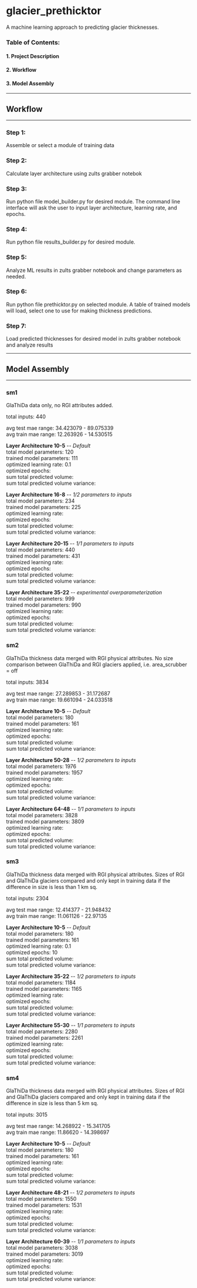 # glacier_prethicktor
A machine learning approach to predicting glacier thicknesses.

### Table of Contents:

#### 1. Project Description
#### 2. Workflow
#### 3. Model Assembly


---

## Workflow 

---

### Step 1: 
Assemble or select a module of training data


### Step 2:
Calculate layer architecture using zults grabber notebok


### Step 3:
Run python file model_builder.py for desired module. The command line interface will ask the user to input layer architecture, learning rate, and epochs. 

### Step 4:
Run python file results_builder.py for desired module.


### Step 5:
Analyze ML results in zults grabber notebook and change parameters as needed.

### Step 6:
Run python file prethicktor.py on selected module. A table of trained models will load, select one to use for making thickness predictions.

### Step 7:
Load predicted thicknesses for desired model in zults grabber notebook and analyze results






---

## Model Assembly 

---




### sm1

GlaThiDa data only, no RGI attributes added. 

total inputs: 440

avg test mae range: 34.423079 - 89.075339 \
avg train mae range: 12.263926 - 14.530515


**Layer Architecture 10-5** -- *Default*\
total model parameters: 120 \
trained model parameters: 111 \
optimized learning rate: 0.1 \
optimized epochs: \
sum total predicted volume: \
sum total predicted volume variance: 


**Layer Architecture 16-8** -- *1/2 parameters to inputs* \
total model parameters: 234 \
trained model parameters: 225 \
optimized learning rate: \
optimized epochs: \
sum total predicted volume: \
sum total predicted volume variance: 


**Layer Architecture 20-15** -- *1/1 parameters to inputs* \
total model parameters: 440 \
trained model parameters: 431 \
optimized learning rate: \
optimized epochs: \
sum total predicted volume: \
sum total predicted volume variance: 


**Layer Architecture 35-22** -- *experimental overparameterization* \
total model parameters: 999 \
trained model parameters: 990 \
optimized learning rate: \
optimized epochs: \
sum total predicted volume: \
sum total predicted volume variance: 



### sm2

GlaThiDa thickness data merged with RGI physical attributes. No size comparison between GlaThiDa and RGI glaciers applied, i.e. area_scrubber = off

total inputs: 3834

avg test mae range: 27.289853 - 31.172687 \
avg train mae range: 19.661094 - 24.033518

**Layer Architecture 10-5** -- *Default*\
total model parameters: 180 \
trained model parameters: 161 \
optimized learning rate: \
optimized epochs: \
sum total predicted volume: \
sum total predicted volume variance: 


**Layer Architecture 50-28** -- *1/2 parameters to inputs* \
total model parameters: 1976 \
trained model parameters: 1957 \
optimized learning rate: \
optimized epochs: \
sum total predicted volume: \
sum total predicted volume variance: 


**Layer Architecture 64-48** -- *1/1 parameters to inputs* \
total model parameters: 3828 \
trained model parameters: 3809 \
optimized learning rate: \
optimized epochs: \
sum total predicted volume: \
sum total predicted volume variance: 



### sm3

GlaThiDa thickness data merged with RGI physical attributes. Sizes of RGI and GlaThiDa glaciers compared and only kept in training data if the difference in size is less than 1 km sq.


total inputs: 2304


avg test mae range: 12.414377 - 21.948432 \
avg train mae range: 11.061126 - 22.97135

**Layer Architecture 10-5** -- *Default*\
total model parameters: 180 \
trained model parameters: 161 \
optimized learning rate: 0.1 \
optimized epochs: 10 \
sum total predicted volume:  \
sum total predicted volume variance:


**Layer Architecture 35-22** -- *1/2 parameters to inputs* \
total model parameters: 1184 \
trained model parameters: 1165 \
optimized learning rate: \
optimized epochs: \
sum total predicted volume: \
sum total predicted volume variance: 


**Layer Architecture 55-30** -- *1/1 parameters to inputs* \
total model parameters: 2280 \
trained model parameters: 2261 \
optimized learning rate: \
optimized epochs: \
sum total predicted volume: \
sum total predicted volume variance: 




### sm4

GlaThiDa thickness data merged with RGI physical attributes. Sizes of RGI and GlaThiDa glaciers compared and only kept in training data if the difference in size is less than 5 km sq.

total inputs: 3015

avg test mae range: 14.268922 - 15.341705 \
avg train mae range: 11.86620 - 14.398697

**Layer Architecture 10-5** -- *Default*\
total model parameters: 180 \
trained model parameters: 161 \
optimized learning rate: \
optimized epochs: \
sum total predicted volume: \
sum total predicted volume variance: 


**Layer Architecture 48-21** -- *1/2 parameters to inputs* \
total model parameters: 1550 \
trained model parameters: 1531 \
optimized learning rate: \
optimized epochs: \
sum total predicted volume: \
sum total predicted volume variance: 


**Layer Architecture 60-39** -- *1/1 parameters to inputs* \
total model parameters: 3038 \
trained model parameters: 3019 \
optimized learning rate: \
optimized epochs: \
sum total predicted volume: \
sum total predicted volume variance: 



<!-- ---

## User Guide

---
1. Prepare model architecture:
    - Update glacierml.py with desired layer architecture
        1. modify function build_and_run_model()
            1. update 'arch' variable with architecture 'N-N-N'
            2. update svd_mod_pth and svd_res_pth for dataset in use
                - sm = glacier
                - sm2 = Glam
                - sm4 = Glam_phys
                - sm5 = Glam_2
        3. modify layer structure in function build_dnn_model() and comment out any unneeded layers.
        
2. Prepare prethicktor.py with hyperparameters and data

    - prethicktor.py will load all data by default, but will need data directory inputs to the loader functions.
    
    - Hyperparameters available to adjust are learning rate, validation split, and random state. By default validation split is left at 0.2 to avoid inundation of different models:
        1. learning rates - 0.1, 0.01, 0.001
        2. validation split - 0.1, 0.15, 0.2, 0.25, 0.3, 0.35, 0.4
        3. random state - range from 0 to 24
               
    - Function build_and_train_model requires several inputs:
        1. dataset - no need to modify. This input is set when module is selected at the beginning.
        2. module - no need to modify. This input is set when module is selected at the beginning. Determines which dataset will be used and where to save the models and results.
        3. res - no need to modify. This input is set when module is selected at the beginning.
        4. learning_rate - defined earlier as range LR. Default is 0.001
        5. validation_split - defined earlier as range VS. Default is 0.2
        6. epochs - default is 300
        7. random_state - defined earlier as a range 0 to 24. Default is 0
        

4. start prethicktor container and run 
    - here you may do thing a
    - or you may do thing b

5. run results_builder.py

6. view results in zults_grabber.ipynb


---

## Files and Operations

---
**This GTP consists of three python files and an interactive notebook.**


1.  **glacierml.py** \
Python file setting the following functions: 

    data_loader(path to data)
    - This functions input requires a directory path to where data is located. It is intended to load updated GlaThiDa glacier.csv data hosted on [GitLab](https://gitlab.com/wgms/glathida/-/tree/main/data) (download required). Older versions of the function currently commented into legacy code are intended to load the older versions of the GlaThiDa data: [website](https://www.gtn-g.ch/glathida/), [zip download](http://www.gtn-g.ch/database/glathida-3.1.0.zip)       
        
    data_loader_2(path to data)
    - updated version of data_loader that builds Glam using thicknesses from T data matched with RGI features. The glaciers are matched using some tools located in RGI_tools/
    
    thickness_renamer(dataset)
    - Discrepancies exist between the name of thickness columns of GlaThiDa datasets. This function renames columns of T (glacier) and TT (band) datasets from 'mean_thickness' to 'thickness' to match TTT(point) dataset, and for consistency in results.   
    
    data_splitter(dataset, random_state)
    - This function defines test and train datasets as well as features vs labels for a given random state. 

    build_linear_model(normalizer, learning_rate)
    - description
    
    plot_loss(history)
    - dfdsa
    
    build_and_train_model(dataset, learning_rate, validation_split, epochs, random_state)
    - fdsa
        
   
2.  **prethicktor.py** \
 The main function file. Intended to run in a docker container on a GPU.
 

3.  **results_builder.py** \
scripts to evaluate models and make predictions of RGI data using selected model


4.  **zults_grabber.ipynb** \
interactive notebook used to analyze results

---

## Datasets and their Assembly

---
### glacier
This dataset is simply the glacier dataset from GlaThiDa hosted on [GitLab](https://gitlab.com/wgms/glathida/-/tree/main/data) (download required)


### Glam
Glam is built out of GlaThiDa glacier thicknesses combined with RGI glacier attributes. Each glacier in GlaThiDa is matched with a glacier in RGI using geopy.distance. If the distance between the glaciers is less than 1 km, then both index of GlaThiDa and RGI are saved to a csv file which is located with other data files.


    for T_idx in tqdm(T.index):
        GlaThiDa_coords = (T['LAT'].loc[T_idx],
                           T['LON'].loc[T_idx])
        for RGI_idx in RGI_coordinates.index:
            RGI_coords = (RGI_coordinates['CenLat'].loc[RGI_idx],
                          RGI_coordinates['CenLon'].loc[RGI_idx])
            distance = geopy.distance.geodesic(GlaThiDa_coords, RGI_coords).km
            
            
The gl.data_loader_2 function reads uses the index csv and drops glaciers where distance is non-zero, as well as any RGI duplicates in case GlaThiDa centroid is equidistant from multiple RGI glaciers. 


    comb = pd.read_csv(pth + 'GlaThiDa_RGI_matched_indexes.csv')
    drops = comb.index[comb['0']!=0]
    comb = comb.drop(drops)
    comb = comb.drop_duplicates(subset = 'RGI_index', keep = 'last')
            
            
At this point, GlaThiDa and RGI data are selected from what remains of valid matched GlaThiDa and RGI indexes, and then have their indexes reset. This is done so that GlaThiDa and RGI data line up, but have matching indexes for the merge into Glam:


    T = T.loc[comb['GlaThiDa_index']]
    T = T.reset_index()
    RGI = RGI_extra.loc[comb['RGI_index']]
    RGI = RGI.reset_index()
    
    
Once the indexes match and the data is lined up, it is a simple merge to put them together:


    Glam = pd.merge(T, RGI, left_index=True, right_index=True)


### Glam_phys
Glam data without centroid lat and lon


    Glam_phys = Glam[[
    #     'CenLon',
    #     'CenLat',
        'Area',
        'thickness',
        'Slope',
        'Zmin',
        'Zmed',
        'Zmax',
        'Aspect',
        'Lmax'
    ]]


### Glam_2
Key difference between Glam and Glam_2: Glam is built with GlaThiDa 'T' dataset, while Glam_2 is built using the updated glacier dataset hosted on GitLab.

Rebuild of Glam using different techniques of matching. When building Glam, data_loader_2 would produce a list of matched indexes with several duplicates for unknown buggy reasons. With data_loader_3 to build Glam_2, some more care and rigor was put into the matcher with the intent of having a more accurate dataset. For each match that was to be put into a list, an index locator was integrated to ensure only the last entry of the dataframe was updated. This stopped the problem of several duplicates being saved at once, which occured when building Glam.

Another key difference in Glam_2 index matching is that each GlaThiDa entry is compared to every single RGI entry, as opposed to the previous version would break the loop once it found a match less than 1 km away. This loop keeps every single index within 1 km to be analyzed later.


        distance = geopy.distance.geodesic(GlaThiDa_coords,RGI_coords).km
        if 0 <= distance < 1:
            f = pd.Series(distance, name='distance')
            L = L.copy()
            L = L.append(f, ignore_index=True)
            L['GlaThiDa_index'].iloc[-1] = T_idx
            L['RGI_index'].iloc[-1] = RGI_idx
            L.to_csv('GlaThiDa_RGI_live.csv')
            
            
            
Once the matched indexes are collected, there are several potential matches since this loop did not break after it found the first match within 1km. The next step is to find the closest RGI glacier to each GlaThiDa glacier. This is done with the following loop:


    combined_indexes = pd.DataFrame()
    for GlaThiDa_index in comb['GlaThiDa_index'].index:
        df = comb[comb['GlaThiDa_index'] == GlaThiDa_index]
        f = df.loc[df[df['distance'] == df['distance'].min()].index]
        combined_indexes = combined_indexes.append(f)
        
        
        
Now that GlaThiDa and closest RGI indexes are matched, it is time to match GlaThiDa thicknesses with RGI attributes.


    data = pd.DataFrame(columns = ['GlaThiDa_index', 'thickness'])
    for GlaThiDa in combined_indexes['GlaThiDa_index'].index:
        glathida_thickness = glacier['mean_thickness'].iloc[GlaThiDa] 
        rgi_index = combined_indexes['RGI_index'].loc[GlaThiDa]  
        rgi = RGI_extra.iloc[[rgi_index]]

        data = data.append(rgi)
        data['thickness'].iloc[-1] = glathida_thickness -->